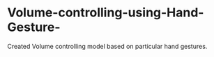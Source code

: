 # Volume-controlling-using-Hand-Gesture-
Created Volume controlling model based on particular hand gestures.
